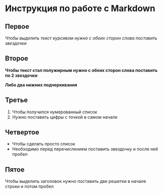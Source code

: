 # Инструкция по работе с Markdown

## Первое
*Чтобы выделить текст курсивом нужно с обеих сторон слова поставить звездочки* 

## Второе
**Чтобы текст стал полужирным нужно с обеих сторон слова поставить по 2 звездочки**

__Либо два нижних подчеркивания__

## Третье
1. Чтобы получился нумерованный список  
2. Нужно поставить цифры с точкой в самом начале 

## Четвертое
* Чтобы сделать просто список 
* Необходимо перед перечислением поставить звездочку и после неё пробел 

## Пятое
Чтобы выделить заголовок нужно поставить две решетки в начале строки и потом пробел